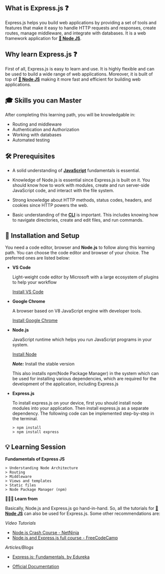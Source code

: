 ## What is  Express.js ❓
Express.js helps you build web applications by providing a set of tools and features that make it easy to handle HTTP requests and responses, create routes, manage middleware, and integrate with databases. It is a web framework application for [**🎨 Node JS**](../../../FrontEnd/).

## Why learn Express.js ❓
First of all, Express.js is easy to learn and use. It is highly flexible and can be used to build a wide range of web applications. Moreover, it is built of top of [**🎨 Node JS**](../../../FrontEnd/) making it more fast and efficient for building web applications.

## 🎓 Skills you can Master
After completing this learning path, you will be knowledgable in:
- Routing and middleware
- Authentication and Authorization
- Working with databases
- Automated testing

## 🛠️ Prerequisites

- A solid understanding of [**JavaScript**](../../Languages/JavaScript.md) fundamentals is essential.

- Knowledge of Node.js is essential since Express.js is built on it. You should know how to work with modules, create and run server-side JavaScript code, and interact with the file system.

- Strong knowledge about HTTP methods, status codes, headers, and cookies since HTTP powers the web.

- Basic understanding of the [**CLI**](../../../../Essentials.md) is important. This includes knowing how to navigate directories, create and edit files, and run commands.


## 📲 Installation and Setup

You need a code editor, browser and **Node.js** to follow along this learning path. You can choose the code editor and browser of your choice. The preferred ones are listed below:
- **VS Code**

    Light-weight code editor by Microsoft with a large ecosystem of plugins to help your workflow
    
    [Install VS Code ](https://code.visualstudio.com/download)
- **Google Chrome**
    
    A browser based on V8 JavaScript engine with developer tools.
    
    [Install Google Chrome](https://www.google.com/chrome/)
- **Node.js**

    JavaScript runtime which helps you run JavaScript programs in your system.

    [Install Node](https://nodejs.org/en/download/)

    ***Note:*** Install the stable version
    
    This also installs npm(Node Package Manager) in the system which can be used for installing various dependencies, which are required for the development of the application, including Express.js
    
- **Express.js**

    To install express.js on your device, first you should install node modules into your application. Then install express.js as a separate dependency. The following code can be implemented step-by-step in the terminal.
    
    ```
  > npm install
  > npm install express
    ```
    
## 💡 Learning Session  

**Fundamentals of Express JS**
```
> Understanding Node Architecture
> Routing
> Middleware
> Views and templates
> Static files
> Node Package Manager (npm)
```

**🧑🏻‍💻 Learn from**

Basically, Node.js and Express.js go hand-in-hand. So, all the tutorials for [**🎨 Node JS**](../../../FrontEnd/) can also be used for Express.js. Some other recommendations are:

*Video Tutorials*
- [Node.js Crash Course - NetNinja](https://www.youtube.com/playlist?list=PL4cUxeGkcC9jsz4LDYc6kv3ymONOKxwBU)
- [Node.js and Express.js full course - FreeCodeCamp](https://www.youtube.com/watch?v=Oe421EPjeBE)


*Articles/Blogs*

- [Express.js: Fundamentals, by Edureka](https://medium.com/edureka/expressjs-tutorial-795ad6e65ab3)  

- [Official Documentation](https://expressjs.com/)



